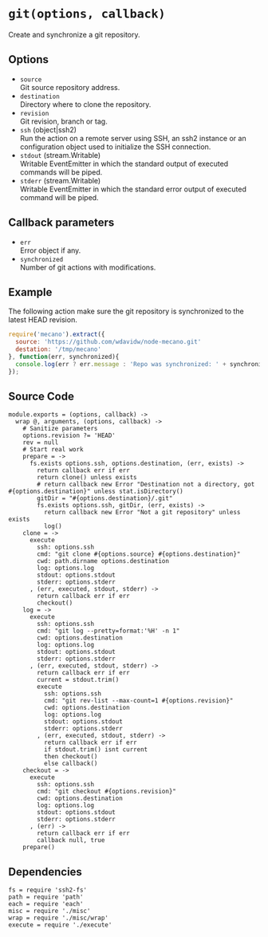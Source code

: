 
# `git(options, callback)`

Create and synchronize a git repository.

## Options

*   `source`   
    Git source repository address.   
*   `destination`   
    Directory where to clone the repository.   
*   `revision`   
    Git revision, branch or tag.   
*   `ssh` (object|ssh2)   
    Run the action on a remote server using SSH, an ssh2 instance or an
    configuration object used to initialize the SSH connection.   
*   `stdout` (stream.Writable)   
    Writable EventEmitter in which the standard output of executed commands will
    be piped.   
*   `stderr` (stream.Writable)   
    Writable EventEmitter in which the standard error output of executed command
    will be piped.   

## Callback parameters

*   `err`   
    Error object if any.   
*   `synchronized`   
    Number of git actions with modifications.   

## Example

The following action make sure the git repository is synchronized to the latest
HEAD revision.

```javascript
require('mecano').extract({
  source: 'https://github.com/wdavidw/node-mecano.git'
  destation: '/tmp/mecano'
}, function(err, synchronized){
  console.log(err ? err.message : 'Repo was synchronized: ' + synchronized);
});
```

## Source Code

    module.exports = (options, callback) ->
      wrap @, arguments, (options, callback) ->
        # Sanitize parameters
        options.revision ?= 'HEAD'
        rev = null
        # Start real work
        prepare = ->
          fs.exists options.ssh, options.destination, (err, exists) ->
            return callback err if err
            return clone() unless exists
            # return callback new Error "Destination not a directory, got #{options.destination}" unless stat.isDirectory()
            gitDir = "#{options.destination}/.git"
            fs.exists options.ssh, gitDir, (err, exists) ->
              return callback new Error "Not a git repository" unless exists
              log()
        clone = ->
          execute
            ssh: options.ssh
            cmd: "git clone #{options.source} #{options.destination}"
            cwd: path.dirname options.destination
            log: options.log
            stdout: options.stdout
            stderr: options.stderr
          , (err, executed, stdout, stderr) ->
            return callback err if err
            checkout()
        log = ->
          execute
            ssh: options.ssh
            cmd: "git log --pretty=format:'%H' -n 1"
            cwd: options.destination
            log: options.log
            stdout: options.stdout
            stderr: options.stderr
          , (err, executed, stdout, stderr) ->
            return callback err if err
            current = stdout.trim()
            execute
              ssh: options.ssh
              cmd: "git rev-list --max-count=1 #{options.revision}"
              cwd: options.destination
              log: options.log
              stdout: options.stdout
              stderr: options.stderr
            , (err, executed, stdout, stderr) ->
              return callback err if err
              if stdout.trim() isnt current
              then checkout()
              else callback()
        checkout = ->
          execute
            ssh: options.ssh
            cmd: "git checkout #{options.revision}"
            cwd: options.destination
            log: options.log
            stdout: options.stdout
            stderr: options.stderr
          , (err) ->
            return callback err if err
            callback null, true
        prepare()

## Dependencies

    fs = require 'ssh2-fs'
    path = require 'path'
    each = require 'each'
    misc = require './misc'
    wrap = require './misc/wrap'
    execute = require './execute'








